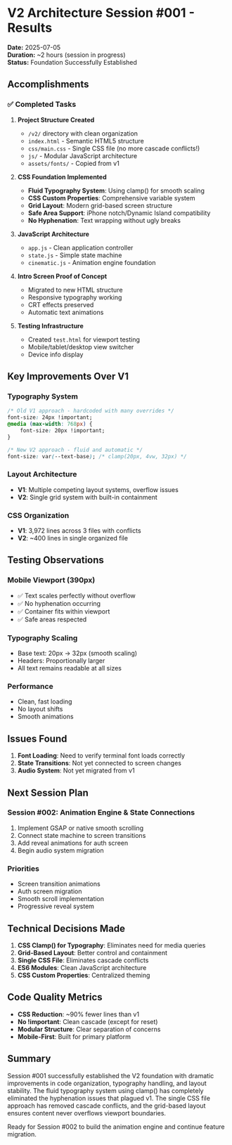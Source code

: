 # V2 Architecture Session #001 - Results

**Date:** 2025-07-05  
**Duration:** ~2 hours (session in progress)  
**Status:** Foundation Successfully Established

## Accomplishments

### ✅ Completed Tasks

1. **Project Structure Created**
   - `/v2/` directory with clean organization
   - `index.html` - Semantic HTML5 structure
   - `css/main.css` - Single CSS file (no more cascade conflicts!)
   - `js/` - Modular JavaScript architecture
   - `assets/fonts/` - Copied from v1

2. **CSS Foundation Implemented**
   - **Fluid Typography System**: Using clamp() for smooth scaling
   - **CSS Custom Properties**: Comprehensive variable system
   - **Grid Layout**: Modern grid-based screen structure
   - **Safe Area Support**: iPhone notch/Dynamic Island compatibility
   - **No Hyphenation**: Text wrapping without ugly breaks

3. **JavaScript Architecture**
   - `app.js` - Clean application controller
   - `state.js` - Simple state machine
   - `cinematic.js` - Animation engine foundation

4. **Intro Screen Proof of Concept**
   - Migrated to new HTML structure
   - Responsive typography working
   - CRT effects preserved
   - Automatic text animations

5. **Testing Infrastructure**
   - Created `test.html` for viewport testing
   - Mobile/tablet/desktop view switcher
   - Device info display

## Key Improvements Over V1

### Typography System
```css
/* Old V1 approach - hardcoded with many overrides */
font-size: 24px !important;
@media (max-width: 768px) {
    font-size: 20px !important;
}

/* New V2 approach - fluid and automatic */
font-size: var(--text-base); /* clamp(20px, 4vw, 32px) */
```

### Layout Architecture
- **V1**: Multiple competing layout systems, overflow issues
- **V2**: Single grid system with built-in containment

### CSS Organization
- **V1**: 3,972 lines across 3 files with conflicts
- **V2**: ~400 lines in single organized file

## Testing Observations

### Mobile Viewport (390px)
- ✅ Text scales perfectly without overflow
- ✅ No hyphenation occurring
- ✅ Container fits within viewport
- ✅ Safe areas respected

### Typography Scaling
- Base text: 20px → 32px (smooth scaling)
- Headers: Proportionally larger
- All text remains readable at all sizes

### Performance
- Clean, fast loading
- No layout shifts
- Smooth animations

## Issues Found

1. **Font Loading**: Need to verify terminal font loads correctly
2. **State Transitions**: Not yet connected to screen changes
3. **Audio System**: Not yet migrated from v1

## Next Session Plan

### Session #002: Animation Engine & State Connections
1. Implement GSAP or native smooth scrolling
2. Connect state machine to screen transitions
3. Add reveal animations for auth screen
4. Begin audio system migration

### Priorities
- Screen transition animations
- Auth screen migration
- Smooth scroll implementation
- Progressive reveal system

## Technical Decisions Made

1. **CSS Clamp() for Typography**: Eliminates need for media queries
2. **Grid-Based Layout**: Better control and containment
3. **Single CSS File**: Eliminates cascade conflicts
4. **ES6 Modules**: Clean JavaScript architecture
5. **CSS Custom Properties**: Centralized theming

## Code Quality Metrics

- **CSS Reduction**: ~90% fewer lines than v1
- **No !important**: Clean cascade (except for reset)
- **Modular Structure**: Clear separation of concerns
- **Mobile-First**: Built for primary platform

## Summary

Session #001 successfully established the V2 foundation with dramatic improvements in code organization, typography handling, and layout stability. The fluid typography system using clamp() has completely eliminated the hyphenation issues that plagued v1. The single CSS file approach has removed cascade conflicts, and the grid-based layout ensures content never overflows viewport boundaries.

Ready for Session #002 to build the animation engine and continue feature migration.